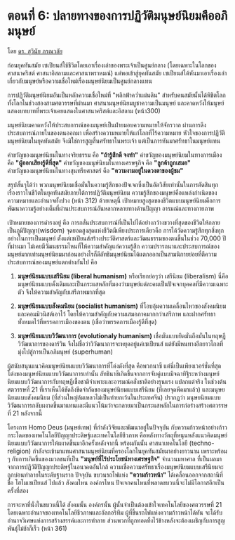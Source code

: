 
ตอนที่ 6: ปลายทางของการปฏิวัติมนุษย์นิยมคืออภิมนุษย์
===
โดย [ดร. สุวินัย ภรณวลัย](https://www.facebook.com/suvinaip/posts/2394555527248241?hc_location=ufi)

ก่อนยุคทันสมัย เซเปียนส์ใช้ชีวิตโดยเอาเรื่องเล่าของพระเจ้าเป็นศูนย์กลาง (โดยเฉพาะในโลกของศาสนาคริสต์ ศาสนาอิสลามและศาสนาพราหมณ์) แต่พอเข้าสู่ยุคทันสมัย เซเปียนส์ได้หันมาเอาเรื่องเล่าเกี่ยวกับมนุษย์หรือความเชื่อใหม่เรื่องมนุษย์นิยมเป็นศูนย์กลางแทน

การปฏิวัติมนุษย์นิยมอันเป็นหลักความเชื่อใหม่ที่ "พลิกฟ้าคว่ำแผ่นดิน" สำหรับคนสมัยนั้นได้พิชิตโลกทั้งโลกในช่วงสองสามศตวรรษที่ผ่านมา ศาสนามนุษย์นิยมบูชาความเป็นมนุษย์ และคาดหวังให้มนุษย์แสดงบทบาทที่พระเจ้าเคยแสดงในศาสนาคริสต์และอิสลาม (หน้า300)

มนุษย์นิยมคาดหวังให้ประสบการณ์ของมนุษย์เป็นฝ่ายมอบความหมายให้จักรวาล ผ่านการดึงประสบการณ์ภายในของตนออกมา เพื่อสร้างความหมายให้แก่โลกที่ไร้ความหมาย หัวใจของการปฏิวัติมนุษย์นิยมในยุคทันสมัย จึงมิใช่การสูญสิ้นศรัทธาในพระเจ้า แต่เป็นการหันมาศรัทธาในมนุษย์แทน

คำขวัญของมนุษย์นิยมในทางจริยธรรม คือ **"ถ้ารู้สึกดี จงทำ"**
คำขวัญของมนุษย์นิยมในทางการเมือง คือ **"ผู้ออกเสียงรู้ดีที่สุด"**
คำขวัญของมนุษ์นิยมในทางเศรษฐกิจ คือ **"ลูกค้าถูกเสมอ"**  
คำขวัญของมนุษย์นิยมในทางสุนทรียศาสตร์ คือ **"ความงามอยู่ในดวงตาของผู้ชม"**

สรุปสั้นๆได้ว่า พวกมนุษย์นิยมเชื่อมั่นในความรู้สึกของปัจเจกซึ่งเป็นอัตวิสัยเท่านั้นในการตัดสินทุกเรื่องราวในชีวิตในยุคทันสมัยภายใต้การปฏิวัติมนุษย์นิยม ความรู้สึกของมนุษย์คือแหล่งกำเนิดของความหมายและอำนาจทั้งปวง (หน้า 312) ด้วยเหตุนี้ เป้าหมายสูงสุดของชีวิตแบบมนุษย์นิยมคือการพัฒนาความรู้อย่างเต็มที่ผ่านประสบการณ์อันหลากหลายทางด้านปัญญา อารมณ์และทางกายภาพ

เป้าหมายของการดำรงอยู่ คือ การกลั่นประสบการณ์ที่เป็นไปได้อย่างกว้างขวางที่สุดของชีวิตให้กลายเป็นภูมิปัญญา(wisdom) จุดยอดสูงสุดแห่งชีวิตมีเพียงประการเดียวคือ การได้วัดความรู้สึกทุกสิ่งทุกอย่างในการเป็นมนุษย์ ตั้งแต่เซเปียนส์สร้างประวัติศาสตร์และวัฒนธรรมของตนขึ้นในช่วง 70,000 ปีที่ผ่านมา ไม่เคยมีวัฒนธรรมไหนที่ให้ความสำคัญแก่ความรู้สึก ความปรารถนาและประสบการณ์ของมนุษย์มากเท่ามนุษย์นิยมมาก่อนอย่างไรก็ดีลัทธิมนุษย์นิยมได้แตกออกเป็นสามนิกายย่อยที่ตีความประสบการณ์ของมนุษย์แตกต่างกันไป คือ

1. **มนุษย์นิยมแบบเสรีนิยม (liberal humanism)** หรือเรียกย่อๆว่า เสรีนิยม (liberalism) นี่คือ มนุษย์นิยมแบบดั้งเดิมและเป็นกระแสหลักที่มองว่ามนุษย์แต่ละคนเป็นปัจเจกบุคคลที่มีความเฉพาะตัว จึงให้ความสำคัญกับเสรีภาพมากที่สุด

2. **มนุษย์นิยมแบบสังคมนิยม (socialist humanism)** ที่โอบอุ้มความเคลื่อนไหวของสังคมนิยมและคอมมิวนิสต์เอาไว้ โดยให้ความสำคัญกับความเสมอภาคมากกว่าเสรีภาพ และฝากศรัทธาทั้งหมดไว้ที่พรรคการเมืองของตน (เชื่อว่าพรรคการเมืองรู้ดีที่สุด)

3. **มนุษย์นิยมแบบวิวัฒนาการ (evolutionaly humanism)** เชื่อมั่นแบบยึดมั่นถือมั่นในทฤษฎีวิวัฒนาการของดาร์วิน จึงไม่ชื่อว่าวิวัฒนาการจะหยุดอยู่แค่เซเปียนส์ แต่ยังมีหนทางอีกยาวไกลที่มุ่งไปสู่การเป็นอภิมนุษย์ (superhuman)

ผู้สนับสนุนแนวคิดมนุษย์นิยมแบบวิวัฒนาการที่โด่งดังที่สุด คือพวกนาซี แต่นี่เป็นเพียงเวอร์ชั่นที่สุดโต่งของมนุษย์นิยมแบบวิวัฒนาการเท่านั้น ลัทธินาซีเกิดขึ้นจากการจับคู่แบบมิจฉาทิฐิระหว่างมนุษย์นิยมแบบวิวัฒนาการกับทฤษฎีเชื้อชาติจำเพาะและอารมณ์คลั่งชาติอย่างรุนแรง แปลกแต่จริง ในช่วงต้นศตวรรษที่ 21 ที่เราเห็นได้ชัดถึงขีดจำกัดของมนุษย์นิยมแบบเสรีนิยม (ที่เลยจุดพีคมาแล้ว) และมนุษยนิยมแบบสังคมนิยม (ที่ส่วนใหญ่ล้มเหลวไม่เป็นท่ายกเว้นในประเทศจีน) ปรากฏว่า มนุษยนิยมแบบวิวัฒนาการกลับผงาดขึ้นมาแทนและมีแนวโน้มว่าจะกลายมาเป็นกระแสหลักในการก่อร่างสร้างศตวรรษที่ 21 หลังจากนี้

โครงการ Homo Deus (มนุษย์เทพ) ที่กำลังวิจัยและพัฒนาอยู่ในปัจจุบัน กับความก้าวหน้าอย่างก้าวกระโดดของเทคโนโลยีปัญญาประดิษฐ์และเทคโนโลยีชีวภาพ คือพลังทางวัตถุที่หนุนหลังแนวคิดมนุษย์นิยมแบบวิวัฒนาการให้ผงาดขึ้นมาอีกครั้งหลังจากนี้ พร้อมกันนั้น ศาสนาเทคโนโลยี (techno-religion) กำลังจะเข้ามาแทนศาสนามนุษย์นิยมที่ครองโลกในยุคทันสมัยมาอย่างยาวนาน เพราะพร้อม ๆ กับการเกิดขึ้นของมวลชนที่เป็น **"มนุษย์ที่ไร้ประโยชน์ทางเศรษฐกิจ"** จำนวนมหาศาล ที่เป็นผลมาจากการปฏิวัติปัญญาประดิษฐ์ในอนาคตอันใกล้ ความเชื่อความศรัทธาเรื่องมนุษย์นิยมแบบเสรีนิยมจะถูกบ่อนทำลายในระดับฐานราก ปัจจุบัน ขบวนรถไฟแห่ง **"ความก้าวหน้า"** ได้เคลื่อนออกจากสถานีที่ชื่อ โฮโมเซเปียนส์ ไปแล้ว  สังคมไหน องค์กรไหน ปัจเจกคนไหนที่พลาดขบวนนี้จะไม่มีโอกาสอีกเป็นครั้งที่สอง

การจะหาที่นั่งในขบวนนี้ได้ สังคมนั้น องค์กรนั้น ผู้นั้นจำเป็นต้องเข้าใจเทคโนโลยีของศตวรรษที่ 21 โดยเฉพาะอำนาจของเทคโนโลยีชีวภาพและอัลกอริทึม ผู้ที่ขึ้นรถไฟแห่งความก้าวหน้าได้ทัน จะได้รับอำนาจวิเศษแห่งการสร้างสรรค์และการทำลาย ส่วนพวกที่ถูกทอดทิ้งไว้ข้างหลังจะต้องเผชิญกับการสูญพันธุ์ไม่ช้าก็เร็ว (หน้า 361)
<!--stackedit_data:
eyJoaXN0b3J5IjpbLTE5MzY4OTQ1NjAsLTEwNTU5MjQ2NzAsLT
E5NzIzODI4OTRdfQ==
-->